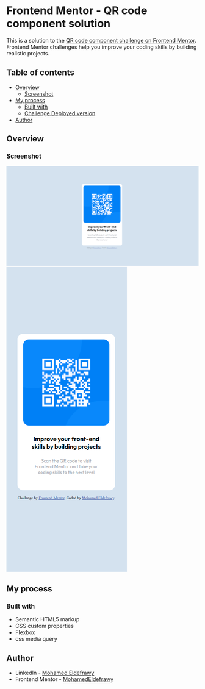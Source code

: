 # Frontend Mentor - QR code component solution

This is a solution to the [QR code component challenge on Frontend Mentor](https://www.frontendmentor.io/challenges/qr-code-component-iux_sIO_H). Frontend Mentor challenges help you improve your coding skills by building realistic projects. 

## Table of contents

- [Overview](#overview)
  - [Screenshot](#screenshot)
- [My process](#my-process)
  - [Built with](#built-with)
  - [Challenge Deployed version](https://mohamedeldefrawy.github.io/Frontend-Mentor---QR-code-component/)
- [Author](#author)

## Overview

### Screenshot

![](screenshots/Desktop-view.png)
![](screenshots/Mobile-view.png)

## My process

### Built with

- Semantic HTML5 markup
- CSS custom properties
- Flexbox
- css media query

## Author

- LinkedIn - [Mohamed Eldefrawy](https://www.linkedin.com/in/mohamedeldefrawy/)
- Frontend Mentor - [MohamedEldefrawy](https://www.frontendmentor.io/profile/MohamedEldefrawy)
